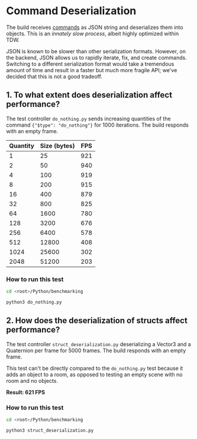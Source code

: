 # Command Deserialization

The build receives [commands](../api/command_api_guide.md) as JSON string and deserializes them into objects. This is an _innately slow process_, albeit highly optimized within TDW.

JSON is known to be slower than other serialization formats. However, on the backend, JSON allows us to rapidly iterate, fix, and create commands. Switching to a different serialization format would take a tremendous amount of time and result in a faster but much more fragile API; we've decided that this is not a good tradeoff.

## 1. To what extent does deserialization affect performance?

The test controller `do_nothing.py` sends increasing quantities of the command `{"$type": "do_nothing"}` for 1000 iterations. The build responds with an empty frame.

| Quantity | Size (bytes) | FPS |
| --- | --- | --- |
| 1 | 25 | 921 |
| 2 | 50 | 940 |
| 4 | 100 | 919 |
| 8 | 200 | 915 |
| 16 | 400 | 879 |
| 32 | 800 | 825 |
| 64 | 1600 | 780 |
| 128 | 3200 | 676 |
| 256 | 6400 | 578 |
| 512 | 12800 | 408 |
| 1024 | 25600 | 302 |
| 2048 | 51200 | 203 |

### How to run this test

```bash
cd <root>/Python/benchmarking
```

```bash
python3 do_nothing.py
```

## 2. How does the deserialization of structs affect performance?

The test controller `struct_deserialization.py` deserializing a Vector3 and a Quaternion per frame for 5000 frames. The build responds with an empty frame. 

This test can't be directly compared to the `do_nothing.py` test because it adds an object to a room, as opposed to testing an empty scene with no room and no objects.

**Result: 621 FPS**

### How to run this test

```bash
cd <root>/Python/benchmarking
```

```bash
python3 struct_deserialization.py
```